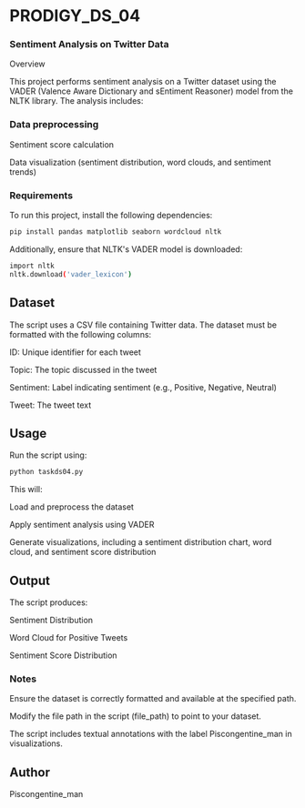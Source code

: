 # PRODIGY_DS_04
### Sentiment Analysis on Twitter Data

Overview

This project performs sentiment analysis on a Twitter dataset using the VADER (Valence Aware Dictionary and sEntiment Reasoner) model from the NLTK library. The analysis includes:

### Data preprocessing

Sentiment score calculation

Data visualization (sentiment distribution, word clouds, and sentiment trends)

### Requirements

To run this project, install the following dependencies:
```bash
pip install pandas matplotlib seaborn wordcloud nltk
```

Additionally, ensure that NLTK's VADER model is downloaded:
```bash
import nltk
nltk.download('vader_lexicon')
```

## Dataset

The script uses a CSV file containing Twitter data. The dataset must be formatted with the following columns:

ID: Unique identifier for each tweet

Topic: The topic discussed in the tweet

Sentiment: Label indicating sentiment (e.g., Positive, Negative, Neutral)

Tweet: The tweet text

## Usage

Run the script using:
```bash
python taskds04.py
```

This will:

Load and preprocess the dataset

Apply sentiment analysis using VADER

Generate visualizations, including a sentiment distribution chart, word cloud, and sentiment score distribution

## Output

The script produces:

Sentiment Distribution

Word Cloud for Positive Tweets

Sentiment Score Distribution

### Notes

Ensure the dataset is correctly formatted and available at the specified path.

Modify the file path in the script (file_path) to point to your dataset.

The script includes textual annotations with the label Piscongentine_man in visualizations.

## Author

Piscongentine_man
